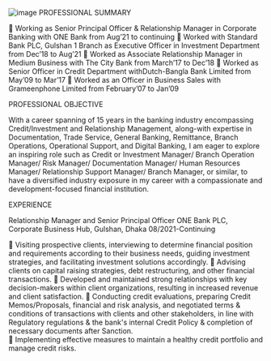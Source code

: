 ![image](https://github.com/user-attachments/assets/bbf6146f-50f3-4411-acd2-98eab6394591)
PROFESSIONAL SUMMARY


	Working as Senior Principal Officer & Relationship Manager in Corporate Banking with ONE Bank from Aug’21 to continuing 
	Worked with Standard Bank PLC, Gulshan 1 Branch as Executive Officer in Investment Department from Dec’18 to Aug’21
	Worked as Associate Relationship Manager in Medium Business with The City Bank from March’17 to Dec’18
	Worked as Senior Officer in Credit Department withDutch-Bangla Bank Limited from May’09 to Mar’17 
	Worked as an Officer in Business Sales with Grameenphone Limited from February’07 to Jan’09

PROFESSIONAL OBJECTIVE

With a career spanning of 15 years in the banking industry encompassing Credit/Investment and Relationship Management, along-with expertise in Documentation, Trade Service, General Banking, Remittance, Branch Operations, Operational Support, and Digital Banking, I am eager to explore an inspiring role such as Credit or Investment Manager/ Branch Operation Manager/ Risk Manager/ Documentation Manager/ Human Resources Manager/ Relationship Support Manager/ Branch Manager, or similar, to have a diversified industry exposure in my career with a compassionate and development-focused financial institution.

EXPERIENCE

Relationship Manager and Senior Principal Officer
ONE Bank PLC, Corporate Business Hub, Gulshan, Dhaka
08/2021-Continuing

	Visiting prospective clients, interviewing to determine financial position and requirements according to their business needs, guiding investment strategies, and facilitating investment solutions accordingly. 
	Advising clients on capital raising strategies, debt restructuring, and other financial transactions.
	Developed and maintained strong relationships with key decision-makers within client organizations, resulting in increased revenue and client satisfaction.
	Conducting credit evaluations, preparing Credit Memos/Proposals, financial and risk analysis, and negotiated terms & conditions of transactions with clients and other stakeholders, in line with Regulatory regulations & the bank's internal Credit Policy & completion of necessary documents after Sanction.  
	Implementing effective measures to maintain a healthy credit portfolio and manage credit risks.

